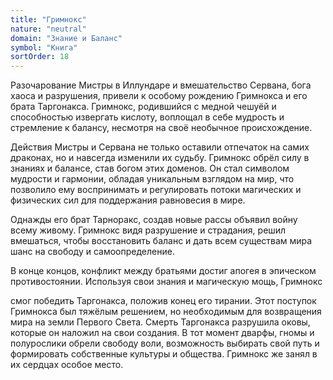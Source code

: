 ```yaml
---
title: "Гримнокс"
nature: "neutral"
domain: "Знание и Баланс"
symbol: "Книга"
sortOrder: 18
---
```


Разочарование Мистры в Иллундаре и вмешательство Сервана, бога
хаоса и разрушения, привели к особому рождению Гримнокса и его
брата Таргонакса. Гримнокс, родившийся с медной чешуёй и
способностью извергать кислоту, воплощал в себе мудрость и
стремление к балансу, несмотря на своё необычное происхождение.

Действия Мистры и Сервана не только оставили отпечаток на самих
драконах, но и навсегда изменили их судьбу. Гримнокс обрёл силу в
знаниях и балансе, став богом этих доменов. Он стал символом
мудрости и гармонии, обладая уникальным взглядом на мир, что
позволило ему воспринимать и регулировать потоки магических и
физических сил для поддержания равновесия в мире.

Однажды его брат Тарноракс, создав новые рассы объявил войну всему
живому. Гримнокс видя разрушение и страдания, решил вмешаться,
чтобы восстановить баланс и дать всем существам мира шанс на
свободу и самоопределение.

В конце концов, конфликт между братьями достиг апогея в эпическом
противостоянии. Используя свои знания и магическую мощь, Гримнокс

смог победить Таргонакса, положив конец его тирании. Этот поступок
Гримнокса был тяжёлым решением, но необходимым для возвращения
мира на земли Первого Света. Смерть Таргонакса разрушила оковы,
которые он наложил на свои создания. В тот момент дварфы, гномы и
полурослики обрели свободу воли, возможность выбирать свой путь и
формировать собственные культуры и общества. Гримнокс же занял в
их сердцах особое место.
